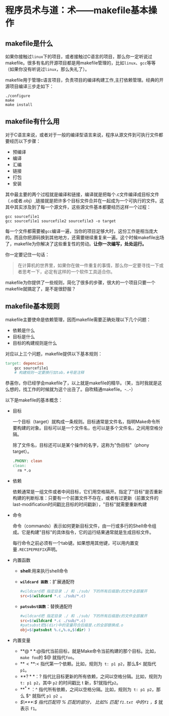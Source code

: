 # 程序员术与道：术——makefile基本操作

## makefile是什么

如果你接触过`linux`下的项目，或者接触过C语言的项目，那么你一定听说过makefile。很多有名的开源项目都是用makefile管理的，比如`linux`、`gcc`等等（如果你没有听说过`linux`，那么失礼了）。

makefile用于管理c语言项目，负责项目的编译构建工作,主打依赖管理。经典的开源项目编译三步走如下：

```shell
./configure
make
make install
```





## makefile有什么用

对于C语言来说，或者对于一般的编译型语言来说，程序从源文件到可执行文件都要经历以下步骤：

- 预编译
- 编译
- 汇编
- 链接
- 打包
- 安装

其中最主要的两个过程就是编译和链接，编译就是把每个.c文件编译成目标文件（.o或者.obj）,链接就是把许多个目标文件合并在一起成为一个可执行的文件。这其中其实涉及到了每一个源文件，这些源文件基本都要经历这样一个过程：

```shell
gcc sourcefile1
gcc sourcefile1 sourcefile2 sourcefile3 -o target
```

每一个文件都需要被`gcc`编译一遍，当你的项目足够大时，这份工作是相当庞大的。而且你把源码换到其他地方，还需要继续重复来一遍。这个时候makefile出场了，makefile为你解决了这些重复性的劳动。**让你一次编写，处处运行。**

你一定要记住一句话：

>
>
>在计算机的世界里，如果你在做一件重复的事情，那么你一定要寻找一下或者思考一下，必定有这样的一个软件工具适合你。

makefile为你提供了一些规则，简化了很多的步骤，很大的一个项目只要一个makefile就搞定了，是不是很舒服？

## makefile基本规则

makefile主要使命是依赖管理，因而makefile需要正确处理以下几个问题：

- 依赖是什么
- 目标是什么
- 目标的构建规则是什么

对应以上三个问题，makefile提供以下基本规则：

```makefile
target: depencies
	gcc sourcefile1
	# 构建规则一定要换行加tab，#号是注释
```

恭喜你，你已经学会makefile了，以上就是makefile的精华。（笑，当时我就是这么想的，找工作的时候就为这个出丑了。自吹精通makefile。-..-）

以下是makefile的基本概念：

- 目标

  一个目标（target）就构成一条规则。目标通常是文件名，指明Make命令所要构建的对象。目标可以是一个文件名，也可以是多个文件名，之间用空格分隔。

  除了文件名，目标还可以是某个操作的名字，这称为"伪目标"（phony target）。

  ```makefile
  .PHONY: clean
  clean:
  	rm *.o 
  ```

  

- 依赖

  依赖通常是一组文件或者中间目标，它们用空格隔开。指定了"目标"是否重新构建的判断标准：只要有一个前置文件不存在，或者有过更新（前置文件的last-modification时间戳比目标的时间戳新），"目标"就需要重新构建

- 命令

  命令（commands）表示如何更新目标文件，由一行或多行的Shell命令组成。它是构建"目标"的具体指令，它的运行结果通常就是生成目标文件。

  每行命令之前必须有一个tab键。如果想用其他键，可以用内置变量`.RECIPEPREFIX`声明。

- 内置函数

  - **shell**:用来执行shell命令

  - **`wildcard 函数`**：扩展通配符

    ```makefile
    #wildcard把 指定目录 ./ 和 ./sub/ 下的所有后缀是c的文件全部展开
    src=$(wildcard *.c ./sub/*.c)
    ```

  - **`patsubst函数`**：替换通配符

    ```makefile
    #wildcard把 指定目录 ./ 和 ./sub/ 下的所有后缀是c的文件全部展开
    src=$(wildcard *.c ./sub/*.c)
    #patsubst把$(dir)中的变量符合后缀是.c的全部替换成.o
    obj=$(patsubst %.c,%.o,$(dir) )
    ```

    

- 内置变量
  - **$@**:$@指代当前目标，就是Make命令当前构建的那个目标。比如，`make foo`的 $@ 就指代`foo`。
  - **$<**:$< 指代第一个依赖。比如，规则为` t: p1 p2`，那么$< 就指代`p1`。
  - **$?**：$? 指代比目标更新的所有依赖，之间以空格分隔。比如，规则为` t: p1 p2`，其中 `p2` 的时间戳比 t 新，$?就指代`p2`。
  - **$^**：$^ 指代所有依赖，之间以空格分隔。比如，规则为` t: p1 p2`，那么 $^ 就指代 `p1 p2 `。
  - **$\***:$* 指代匹配符 % 匹配的部分， 比如% 匹配 `f1.txt `中的`f1` ，$* 就表示 `f1`。

